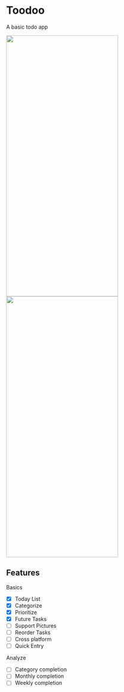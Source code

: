 
# Toodoo

A basic todo app

<img src="https://github.com/sam70229/Toodoo/blob/main/screenshots/screenshot.jpeg" width="300" height="700"> <img src="https://github.com/sam70229/Toodoo/blob/main/screenshots/screenshot2.jpeg" width="300" height="700">

## Features

Basics

- [x] Today List
- [x] Categorize
- [x] Prioritize
- [x] Future Tasks
- [ ] Support Pictures
- [ ] Reorder Tasks
- [ ] Cross platform
- [ ] Quick Entry

Analyze

- [ ] Category completion
- [ ] Monthly completion
- [ ] Weekly completion
